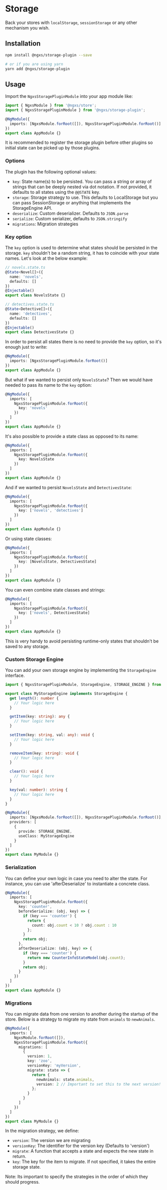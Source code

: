 # Storage

Back your stores with `localStorage`, `sessionStorage` or any other mechanism you wish.

## Installation

```bash
npm install @ngxs/storage-plugin --save

# or if you are using yarn
yarn add @ngxs/storage-plugin
```

## Usage

Import the `NgxsStoragePluginModule` into your app module like:

```ts
import { NgxsModule } from '@ngxs/store';
import { NgxsStoragePluginModule } from '@ngxs/storage-plugin';

@NgModule({
  imports: [NgxsModule.forRoot([]), NgxsStoragePluginModule.forRoot()]
})
export class AppModule {}
```

It is recommended to register the storage plugin before other plugins so
initial state can be picked up by those plugins.

### Options

The plugin has the following optional values:

- `key`: State name(s) to be persisted. You can pass a string or array of strings that can be deeply nested via dot notation. If not provided, it defaults to all states using the `@@STATE` key.
- `storage`: Storage strategy to use. This defaults to LocalStorage but you can pass SessionStorage or anything that implements the StorageEngine API.
- `deserialize`: Custom deserializer. Defaults to `JSON.parse`
- `serialize`: Custom serializer, defaults to `JSON.stringify`
- `migrations`: Migration strategies

### Key option

The `key` option is used to determine what states should be persisted in the storage. `key` shouldn't be a random string, it has to coincide with your state names. Let's look at the below example:

```ts
// novels.state.ts
@State<Novel[]>({
  name: 'novels',
  defaults: []
})
@Injectable()
export class NovelsState {}

// detectives.state.ts
@State<Detective[]>({
  name: 'detectives',
  defaults: []
})
@Injectable()
export class DetectivesState {}
```

In order to persist all states there is no need to provide the `key` option, so it's enough just to write:

```ts
@NgModule({
  imports: [NgxsStoragePluginModule.forRoot()]
})
export class AppModule {}
```

But what if we wanted to persist only `NovelsState`? Then we would have needed to pass its name to the `key` option:

```ts
@NgModule({
  imports: [
    NgxsStoragePluginModule.forRoot({
      key: 'novels'
    })
  ]
})
export class AppModule {}
```

It's also possible to provide a state class as opposed to its name:

```ts
@NgModule({
  imports: [
    NgxsStoragePluginModule.forRoot({
      key: NovelsState
    })
  ]
})
export class AppModule {}
```

And if we wanted to persist `NovelsState` and `DetectivesState`:

```ts
@NgModule({
  imports: [
    NgxsStoragePluginModule.forRoot({
      key: ['novels', 'detectives']
    })
  ]
})
export class AppModule {}
```

Or using state classes:

```ts
@NgModule({
  imports: [
    NgxsStoragePluginModule.forRoot({
      key: [NovelsState, DetectivesState]
    })
  ]
})
export class AppModule {}
```

You can even combine state classes and strings:

```ts
@NgModule({
  imports: [
    NgxsStoragePluginModule.forRoot({
      key: ['novels', DetectivesState]
    })
  ]
})
export class AppModule {}
```

This is very handy to avoid persisting runtime-only states that shouldn't be saved to any storage.

### Custom Storage Engine

You can add your own storage engine by implementing the `StorageEngine` interface.

```ts
import { NgxsStoragePluginModule, StorageEngine, STORAGE_ENGINE } from '@ngxs/storage-plugin';

export class MyStorageEngine implements StorageEngine {
  get length(): number {
    // Your logic here
  }

  getItem(key: string): any {
    // Your logic here
  }

  setItem(key: string, val: any): void {
    // Your logic here
  }

  removeItem(key: string): void {
    // Your logic here
  }

  clear(): void {
    // Your logic here
  }

  key(val: number): string {
    // Your logic here
  }
}

@NgModule({
  imports: [NgxsModule.forRoot([]), NgxsStoragePluginModule.forRoot()],
  providers: [
    {
      provide: STORAGE_ENGINE,
      useClass: MyStorageEngine
    }
  ]
})
export class MyModule {}
```

### Serialization

You can define your own logic in case you need to alter the state. For instance, you can
use 'afterDeserialize' to instantiate a concrete class.

```ts
@NgModule({
  imports: [
    NgxsStoragePluginModule.forRoot({
      key: 'counter',
      beforeSerialize: (obj, key) => {
        if (key === 'counter') {
          return {
            count: obj.count < 10 ? obj.count : 10
          };
        }
        return obj;
      },
      afterDeserialize: (obj, key) => {
        if (key === 'counter') {
          return new CounterInfoStateModel(obj.count);
        }
        return obj;
      }
    })
  ]
})
export class AppModule {}
```

### Migrations

You can migrate data from one version to another during the startup of the store. Below
is a strategy to migrate my state from `animals` to `newAnimals`.

```ts
@NgModule({
  imports: [
    NgxsModule.forRoot([]),
    NgxsStoragePluginModule.forRoot({
      migrations: [
        {
          version: 1,
          key: 'zoo',
          versionKey: 'myVersion',
          migrate: state => {
            return {
              newAnimals: state.animals,
              version: 2 // Important to set this to the next version!
            };
          }
        }
      ]
    })
  ]
})
export class MyModule {}
```

In the migration strategy, we define:

- `version`: The version we are migrating
- `versionKey`: The identifier for the version key (Defaults to 'version')
- `migrate`: A function that accepts a state and expects the new state in return.
- `key`: The key for the item to migrate. If not specified, it takes the entire storage state.

Note: Its important to specify the strategies in the order of which they should progress.
